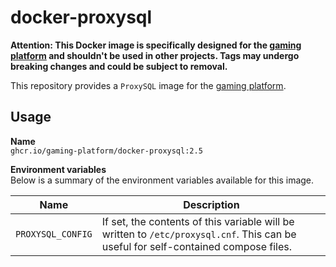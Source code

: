 # docker-proxysql

__Attention: This Docker image is specifically designed for the
[gaming platform](https://github.com/gaming-platform)
and shouldn't be used in other projects. Tags may undergo
breaking changes and could be subject to removal.__

This repository provides a `ProxySQL` image for the
[gaming platform](https://github.com/gaming-platform).

## Usage

__Name__  
`ghcr.io/gaming-platform/docker-proxysql:2.5`

__Environment variables__  
Below is a summary of the environment variables available for this image.

| Name              | Description                                                                                                                        |
|-------------------|------------------------------------------------------------------------------------------------------------------------------------|
| `PROXYSQL_CONFIG` | If set, the contents of this variable will be written to `/etc/proxysql.cnf`. This can be useful for self-contained compose files. |
